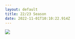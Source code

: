 ```yaml
---
layout: default
title: 22/23 Season
date: 2022-11-01T10:10:22.914Z
---
```

![](/images/uploads/tables221030.jpg)